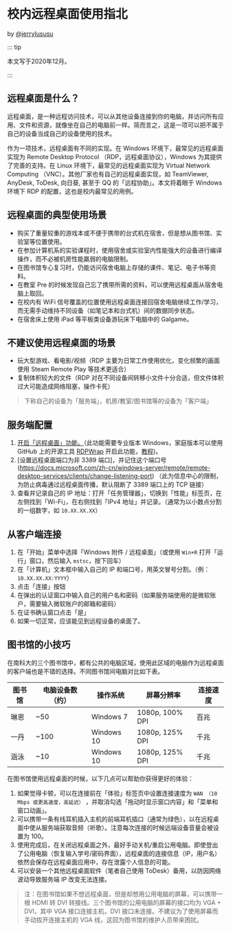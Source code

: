 # 校内远程桌面使用指北

by [@jerrylususu](https://github.com/jerrylususu)

::: tip

本文写于2020年12月。

:::

## 远程桌面是什么？

远程桌面，是一种远程访问技术，可以从其他设备连接到你的电脑，并访问所有应用、文件和资源，就像坐在自己的电脑前一样。简而言之，这是一项可以把不属于自己的设备当成自己的设备使用的技术。

作为一项技术，远程桌面有不同的实现。在 Windows 环境下，最常见的远程桌面实现为 Remote Desktop Protocol （RDP，远程桌面协议），Windows 为其提供了完善的支持。在 Linux 环境下，最常见的远程桌面实现为 Virtual Network Computing （VNC）。其他厂家也有自己的远程桌面实现，如 TeamViewer, AnyDesk, ToDesk, 向日葵, 甚至于 QQ 的「远程协助」。本文将着眼于 Windows 环境下 RDP 的配置，这也是校内最常见的用例。

## 远程桌面的典型使用场景

* 购买了重量较重的游戏本或不便于携带的台式机在宿舍，但是想从图书馆、实验室等位置使用。
* 在参加计算机系的实验课程时，使用宿舍或实验室内性能强大的设备进行编译操作，而不必被机房性能羸弱的电脑限制。
* 在图书馆专心复习时，仍能访问宿舍电脑上存储的课件、笔记、电子书等资料。
* 在教室 Pre 的时候发现自己忘了携带所需的资料，可以使用远程桌面从宿舍电脑上取回。
* 在校内有 WiFi 信号覆盖的位置使用远程桌面连接回宿舍电脑继续工作/学习，而无需手动维持不同设备（如笔记本和台式机）间的数据同步状态。
* 在宿舍床上使用 iPad 等平板类设备游玩床下电脑中的 Galgame。

## 不建议使用远程桌面的场景

* 玩大型游戏、看电影/视频（RDP 主要为日常工作使用优化，变化频繁的画面使用 Steam Remote Play 等技术更适合）
* 复制体积较大的文件（RDP 对在不同设备间转移小文件十分合适，但文件体积过大可能造成网络阻塞，操作卡死）

> 下称自己的设备为「服务端」，机房/教室/图书馆等的设备为「客户端」

## 服务端配置

1. [开启「远程桌面」功能。](https://support.microsoft.com/zh-cn/windows/%E5%A6%82%E4%BD%95%E4%BD%BF%E7%94%A8%E8%BF%9C%E7%A8%8B%E6%A1%8C%E9%9D%A2-5fe128d5-8fb1-7a23-3b8a-41e636865e8c)（此功能需要专业版本 Windows，家庭版本可以使用 GitHub 上的开源工具 [RDPWrap](https://github.com/stascorp/rdpwrap) 开启此功能，[教程](https://www.iplaysoft.com/rdp-wrapper-library.html))。
2. [设置远程桌面端口为非 3389 端口]，并记住这个端口号(https://docs.microsoft.com/zh-cn/windows-server/remote/remote-desktop-services/clients/change-listening-port) （此为信息中心的限制，为防止病毒通过远程桌面传播，默认阻断了 3389 端口上的 TCP 链接）
3. 查看并记录自己的 IP 地址：打开「任务管理器」，切换到「性能」标签页，在左侧找到「Wi-Fi」，在右侧找到「IPv4 地址」并记录。（通常为以小数点分割的一组数字，如 `10.XX.XX.XX`）

## 从客户端连接

1. 在「开始」菜单中选择「Windows 附件 / 远程桌面」（或使用 `Win+R` 打开「运行」窗口，然后输入 `mstsc`，按下回车）
2. 在「计算机」文本框中输入自己的 IP 和端口号，用英文冒号分割。（例：`10.XX.XX.XX:YYYY`）
3. 点击「连接」按钮
4. 在弹出的认证窗口中输入自己的用户名和密码（如果服务端使用的是微软账户，需要输入微软账户的邮箱和密码）
5. 在证书确认窗口点击「是」
6. 如果一切正常，应该能见到远程设备的桌面了。

## 图书馆的小技巧

在南科大的三个图书馆中，都有公共的电脑区域，使用此区域的电脑作为远程桌面的客户端也是不错的选择。不同图书馆间电脑对比如下表。

| 图书馆 | 电脑设备数（约） | 操作系统   | 屏幕分辨率      | 连接速度 |
| ------ | ---------- | ---------- | --------------- | -------- |
| 琳恩   | ~50        | Windows 7  | 1080p, 100% DPI | 百兆     |
| 一丹   | ~100       | Windows 10 | 1080p, 125% DPI | 千兆     |
| 涵泳   | ~10        | Windows 10 | 1080p, 125% DPI | 千兆     |


在图书馆使用远程桌面的时候，以下几点可以帮助你获得更好的体验：

1. 如果觉得卡顿，可以在连接前在「体验」标签页中设置连接速度为 `WAN （10 Mbps 或更高速度，高延迟）` ，并取消勾选「拖动时显示窗口内容」和「菜单和窗口动画」。
2. 可以携带一条有线耳机插入主机的前端耳机插口（通常为绿色），以在远程桌面中使从服务端获取音频（听歌）。注意每次连接的时候远端设备音量会被设置为 100。
3. 使用完成后，在关闭远程桌面之外，最好手动关机/重启公用电脑。即使登出了公用电脑（恢复输入学号/密码界面），远程桌面的连接信息（IP，用户名）依然会保存在远程桌面应用中，存在泄露个人信息的可能。
4. 可以安装一个其他远程桌面软件（笔者自己使用 ToDesk）备用，以防因网络波动导致服务端 IP 改变无法连接。

> 注：在图书馆如果不想远程桌面，但是却想用公用电脑的屏幕，可以携带一根 HDMI 转 DVI 转接线。三个图书馆的公用电脑的屏幕的接口均为 VGA + DVI，其中 VGA 接口连接主机，DVI 接口未连接。不建议为了使用屏幕而手动拔开连接主机的 VGA 线，这回为图书馆的维护人员带来困扰。


